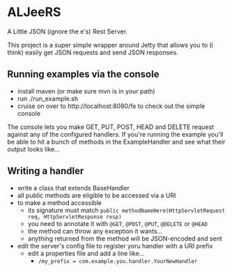 # ALJeeRS

A Little JSON (ignore the e's) Rest Server.

This project is a super simple wrapper around Jetty that allows you to (i think) easily get JSON requests and send JSON responses.


## Running examples via the console

* install maven (or make sure mvn is in your path)
* run ./run_example.sh
* cruise on over to http://localhost:8080/fe to check out the simple console

The console lets you make GET, PUT, POST, HEAD and DELETE request against any of the configured handlers. If you're running the example
you'll be able to hit a bunch of methods in the ExampleHandler and see what their output looks like...

## Writing a handler

* write a class that extends BaseHandler
* all public methods are eligible to be accessed via a URI
* to make a method accessible
    * its signature must match `public methodNameHere(HttpServletRequest req, HttpServletResponse resp)`
    * you need to annotate it with `@GET`, `@POST`, `@PUT`, `@DELETE` or `@HEAD`
    * the method can throw any exception it wants...
    * anything returned from the method will be JSON-encoded and sent
* edit the server's config file to register yoru handler with a URI prefix
    * edit a properties file and add a line like...
        * `/my_prefix = com.example.you.handler.YourNewHandler`
